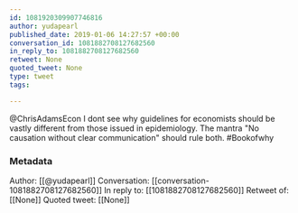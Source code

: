 ```yaml
---
id: 1081920309907746816
author: yudapearl
published_date: 2019-01-06 14:27:57 +00:00
conversation_id: 1081882708127682560
in_reply_to: 1081882708127682560
retweet: None
quoted_tweet: None
type: tweet
tags:

---
```


@ChrisAdamsEcon I dont see why guidelines for economists should be vastly different from those issued in epidemiology. The mantra "No causation without clear communication" should rule both. #Bookofwhy

### Metadata

Author: [[@yudapearl]]
Conversation: [[conversation-1081882708127682560]]
In reply to: [[1081882708127682560]]
Retweet of: [[None]]
Quoted tweet: [[None]]
